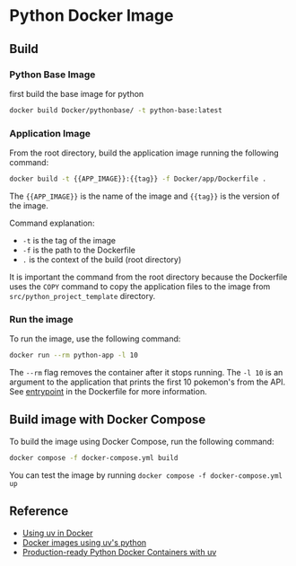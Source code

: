 # Python Docker Image


## Build

### Python Base Image
first build the base image for python
```bash
docker build Docker/pythonbase/ -t python-base:latest
```

### Application Image
From the root directory, build the application image running the following command:

```bash
docker build -t {{APP_IMAGE}}:{{tag}} -f Docker/app/Dockerfile .
```
The `{{APP_IMAGE}}` is the name of the image and `{{tag}}` is the version of the image.

Command explanation:
- `-t` is the tag of the image
- `-f` is the path to the Dockerfile
- `.` is the context of the build (root directory)

It is important the command from the root directory because the Dockerfile uses the `COPY` command to copy the application files to the image from `src/python_project_template` directory.

### Run the image
To run the image, use the following command:

```bash
docker run --rm python-app -l 10
```
The `--rm` flag removes the container after it stops running. The `-l 10` is an argument to the application that prints the first 10 pokemon's from the API. See [entrypoint][entrypoint-vs-cmd] in the Dockerfile for more information.

[entrypoint-vs-cmd]: https://spacelift.io/blog/docker-entrypoint-vs-cmd

## Build image with Docker Compose
To build the image using Docker Compose, run the following command:

```bash
docker compose -f docker-compose.yml build
```
You can test the image by running `docker compose -f docker-compose.yml up`



## Reference
- [Using uv in Docker](https://docs.astral.sh/uv/guides/integration/docker/)
- [Docker images using uv's python](https://mkennedy.codes/posts/python-docker-images-using-uv-s-new-python-features/?featured_on=pythonbytes)
- [Production-ready Python Docker Containers with uv](https://hynek.me/articles/docker-uv/)
